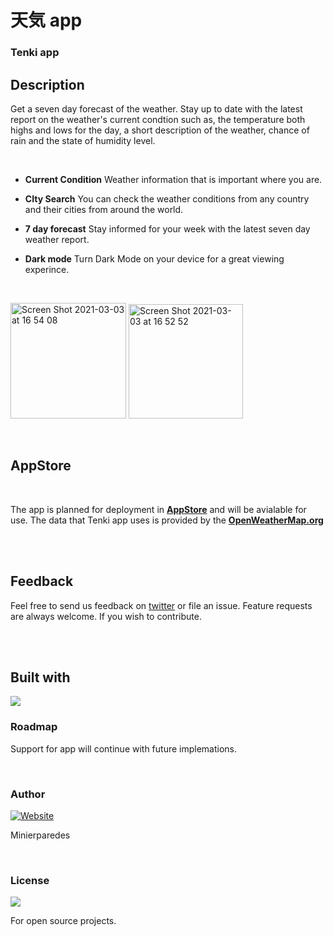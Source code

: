 #  天気 app
### Tenki app

## Description

Get a seven day forecast of the weather. Stay up to date with the latest report on the weather's current condtion
such as, the temperature both highs and lows for the day, a short description of the weather, chance of rain and 
the state of humidity level.

<br>

* **Current Condition** Weather information that is important where you are.

* **CIty Search** You can check the weather conditions from any country and their cities from around the world.

* **7 day forecast** Stay informed for your week with the latest seven day weather report.

* **Dark mode** Turn Dark Mode on your device for a great viewing experince.

<br>

<img width="185" alt="Screen Shot 2021-03-03 at 16 54 08" src="https://user-images.githubusercontent.com/65219445/109772576-7efa8d80-7c41-11eb-9a25-39cc99e450ae.png"> <img width="183" alt="Screen Shot 2021-03-03 at 16 52 52" src="https://user-images.githubusercontent.com/65219445/109772647-96d21180-7c41-11eb-8dea-0854449779ab.png">




<br>


## AppStore

<br>

The app is planned for deployment in [**AppStore**](https://apps.apple.com/jp/app/apple-store/id375380948) and will be avialable for use. The data that Tenki app uses is provided by the [**OpenWeatherMap.org**](https://openweathermap.org/api)

<br>
<br>

## Feedback
Feel free to send us feedback on [twitter](https://twitter.com/minierparedes)  or file an issue. Feature requests are always welcome. If you wish to contribute.

<br>
<br>

## Built with

<img src="https://img.shields.io/badge/swift-%23FA7343.svg?&style=for-the-badge&logo=swift&logoColor=white"/>

<br>

### Roadmap

Support for app will continue with future implemations.

<br>

### Author
[![Website](https://img.shields.io/badge/developer-minierparedes-black?style=for-the-badge)](https://github.com/minierparedes)

Minierparedes

<br>

### License
<img src="https://img.shields.io/badge/license-MIT-blue">

For open source projects.
